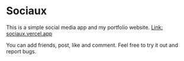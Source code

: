 # Sociaux

This is a simple social media app and my portfolio website.
[Link: sociaux.vercel.app]([https://sociaux.vercel.app/])

You can add friends, post, like and comment.
Feel free to try it out and report bugs.
